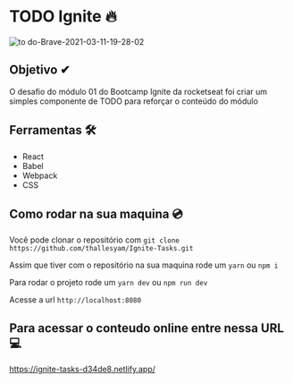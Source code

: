 # TODO Ignite 🔥



![to do-Brave-2021-03-11-19-28-02](https://user-images.githubusercontent.com/59545660/110866475-f19fe480-82a3-11eb-8a6c-cb19f59b9291.gif)


## Objetivo ✔

O desafio do módulo 01 do Bootcamp Ignite da rocketseat foi criar um simples componente de TODO para reforçar o conteúdo do módulo

## Ferramentas 🛠

- React
- Babel
- Webpack
- CSS


## Como rodar na sua maquina 💿

Você pode clonar o repositório com `git clone https://github.com/thallesyam/Ignite-Tasks.git`

Assim que tiver com o repositório na sua maquina rode um `yarn` ou `npm i`

Para rodar o projeto rode um `yarn dev` ou `npm run dev`

Acesse a url `http://localhost:8080`

## Para acessar o conteudo online entre nessa URL 💻

https://ignite-tasks-d34de8.netlify.app/
